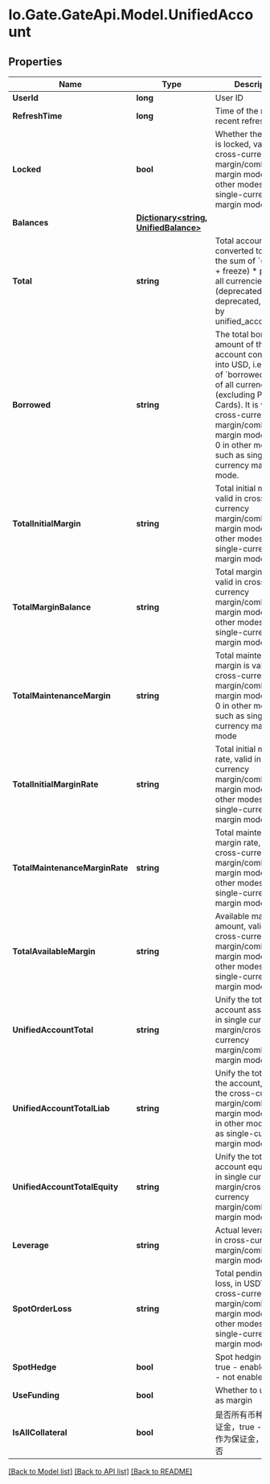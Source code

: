 
# Io.Gate.GateApi.Model.UnifiedAccount

## Properties

Name | Type | Description | Notes
------------ | ------------- | ------------- | -------------
**UserId** | **long** | User ID | [optional] 
**RefreshTime** | **long** | Time of the most recent refresh | [optional] 
**Locked** | **bool** | Whether the account is locked, valid in cross-currency margin/combined margin mode, false in other modes such as single-currency margin mode | [optional] 
**Balances** | [**Dictionary&lt;string, UnifiedBalance&gt;**](UnifiedBalance.md) |  | [optional] 
**Total** | **string** | Total account assets converted to USD, i.e. the sum of &#x60;(available + freeze) * price&#x60;  in all currencies (deprecated, to be deprecated, replaced by unified_account_total) | [optional] 
**Borrowed** | **string** | The total borrowed amount of the account converted into USD, i.e. the sum of &#x60;borrowed * price&#x60; of all currencies (excluding Point Cards). It is valid in cross-currency margin/combined margin mode, and is 0 in other modes such as single-currency margin mode. | [optional] 
**TotalInitialMargin** | **string** | Total initial margin, valid in cross-currency margin/combined margin mode, 0 in other modes such as single-currency margin mode | [optional] 
**TotalMarginBalance** | **string** | Total margin balance, valid in cross-currency margin/combined margin mode, 0 in other modes such as single-currency margin mode | [optional] 
**TotalMaintenanceMargin** | **string** | Total maintenance margin is valid in cross-currency margin/combined margin mode, and is 0 in other modes such as single-currency margin mode | [optional] 
**TotalInitialMarginRate** | **string** | Total initial margin rate, valid in cross-currency margin/combined margin mode, 0 in other modes such as single-currency margin mode | [optional] 
**TotalMaintenanceMarginRate** | **string** | Total maintenance margin rate, valid in cross-currency margin/combined margin mode, 0 in other modes such as single-currency margin mode | [optional] 
**TotalAvailableMargin** | **string** | Available margin amount, valid in cross-currency margin/combined margin mode, 0 in other modes such as single-currency margin mode | [optional] 
**UnifiedAccountTotal** | **string** | Unify the total account assets, valid in single currency margin/cross-currency margin/combined margin mode | [optional] 
**UnifiedAccountTotalLiab** | **string** | Unify the total loan of the account, valid in the cross-currency margin/combined margin mode, and 0 in other modes such as single-currency margin mode | [optional] 
**UnifiedAccountTotalEquity** | **string** | Unify the total account equity, valid in single currency margin/cross-currency margin/combined margin mode | [optional] 
**Leverage** | **string** | Actual leverage, valid in cross-currency margin/combined margin mode | [optional] [readonly] 
**SpotOrderLoss** | **string** | Total pending order loss, in USDT, valid in cross-currency margin/combined margin mode, 0 in other modes such as single-currency margin mode | [optional] 
**SpotHedge** | **bool** | Spot hedging status, true - enabled, false - not enabled. | [optional] 
**UseFunding** | **bool** | Whether to use funds as margin | [optional] 
**IsAllCollateral** | **bool** | 是否所有币种均作为保证金，true - 所有币种作为保证金，false - 否 | [optional] 

[[Back to Model list]](../README.md#documentation-for-models)
[[Back to API list]](../README.md#documentation-for-api-endpoints)
[[Back to README]](../README.md)
